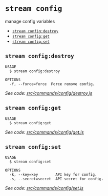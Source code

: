 `stream config`
===============

manage config variables

* [`stream config:destroy`](#stream-configdestroy)
* [`stream config:get`](#stream-configget)
* [`stream config:set`](#stream-configset)

## `stream config:destroy`

```
USAGE
  $ stream config:destroy

OPTIONS
  -f, --force=force  Force remove config.
```

_See code: [src/commands/config/destroy.js](https://github.com/getstream/stream-cli/blob/v0.0.1-beta.17/src/commands/config/destroy.js)_

## `stream config:get`

```
USAGE
  $ stream config:get
```

_See code: [src/commands/config/get.js](https://github.com/getstream/stream-cli/blob/v0.0.1-beta.17/src/commands/config/get.js)_

## `stream config:set`

```
USAGE
  $ stream config:set

OPTIONS
  -k, --key=key        API key for config.
  -s, --secret=secret  API secret for config.
```

_See code: [src/commands/config/set.js](https://github.com/getstream/stream-cli/blob/v0.0.1-beta.17/src/commands/config/set.js)_
